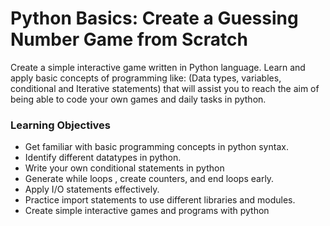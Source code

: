 # Python Basics: Create a Guessing Number Game from Scratch

Create a simple interactive game written in Python language. Learn and apply basic concepts of programming like: (Data types, variables, conditional and Iterative statements) that will assist you to reach the aim of ‎being able to code your own games and daily tasks in python.

###  Learning Objectives

- Get familiar with basic programming concepts in python syntax.
- Identify different datatypes in python.
- Write your own conditional statements in python
- Generate while loops , create counters, and end loops early.
- Apply I/O statements effectively.
- Practice import statements to use different libraries and modules.
- Create simple interactive games and programs with python
